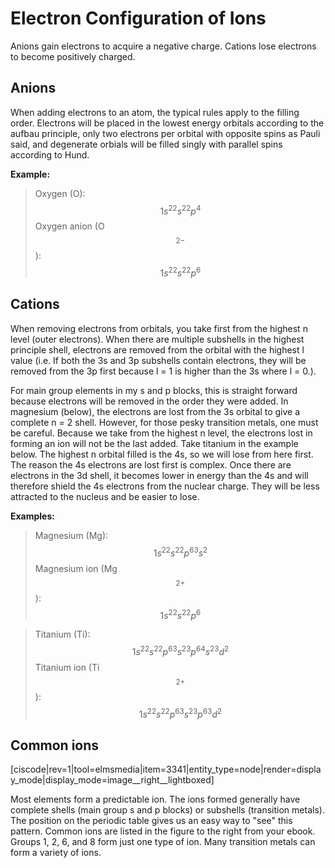 # Electron Configuration of Ions

Anions gain electrons to acquire a negative charge.  Cations lose electrons to become positively charged.

## Anions

When adding electrons to an atom, the typical rules apply to the filling order.  Electrons will be placed in the lowest energy orbitals according to the aufbau principle, only two electrons per orbital with opposite spins as Pauli said, and degenerate orbials will be filled singly with parallel spins according to Hund.

**Example:**
> Oxygen (O): $$1s^22s^22p^4$$
> Oxygen anion (O$$^{2-}$$):  $$1s^22s^22p^6$$

## Cations

When removing electrons from orbitals, you take first from the highest n level (outer electrons).  When there are multiple subshells in the highest principle shell, electrons are removed from the orbital with the highest l value (i.e. If both the 3s and 3p subshells contain electrons, they will be removed from the 3p first because l = 1 is higher than the 3s where l = 0.).

For main group elements in my s and p blocks, this is straight forward because electrons will be removed in the order they were added.  In magnesium (below), the electrons are lost from the 3s orbital to give a complete n = 2 shell.  However, for those pesky transition metals, one must be careful.  Because we take from the highest n level, the electrons lost in forming an ion will not be the last added.  Take titanium in the example below.  The highest n orbital filled is the 4s, so we will lose from here first.  The reason the 4s electrons are lost first is complex. Once there are electrons in the 3d shell, it becomes lower in energy than the 4s and will therefore shield the 4s electrons from the nuclear charge. They will be less attracted to the nucleus and be easier to lose. 

**Examples:**
> Magnesium (Mg): $$1s^22s^22p^63s^2$$
Magnesium ion (Mg$$^{2+}$$): $$1s^22s^22p^6$$

> Titanium (Ti): $$1s^22s^22p^63s^23p^64s^23d^2$$
Titanium ion (Ti$$^{2+}$$): $$1s^22s^22p^63s^23p^63d^2$$

## Common ions 
[ciscode|rev=1|tool=elmsmedia|item=3341|entity_type=node|render=display_mode|display_mode=image__right__lightboxed]

Most elements form a predictable ion.  The ions formed generally have complete shells (main group s and p blocks) or subshells (transition metals).  The position on the periodic table gives us an easy way to "see" this pattern.  Common ions are listed in the figure to the right from your ebook.  Groups 1, 2, 6, and 8 form just one type of ion.  Many transition metals can form a variety of ions.

